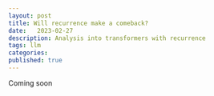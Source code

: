 ```yaml
---
layout: post
title: Will recurrence make a comeback?
date:   2023-02-27
description: Analysis into transformers with recurrence
tags: llm 
categories: 
published: true
---
```


Coming soon